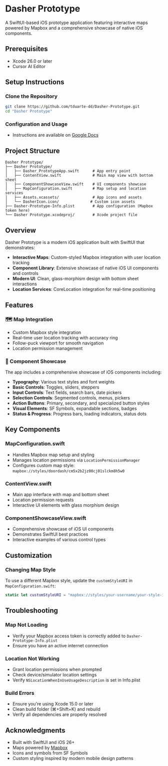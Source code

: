 # Dasher Prototype

A SwiftUI-based iOS prototype application featuring interactive maps powered by Mapbox and a comprehensive showcase of native iOS components.

## Prerequisites

- Xcode 26.0 or later
- Cursor AI Editor

## Setup Instructions

### Clone the Repository
```bash
git clone https://github.com/tduarte-dd/Dasher-Prototype.git
cd "Dasher Prototype"
```

### Configuration and Usage

- Instructions are available on [Google Docs](https://docs.google.com/document/d/1bsG73m-JH46BBuBy8MfJWoltFelblHDZO3o8z8NyO5E/edit?usp=sharing)

## Project Structure

```
Dasher Prototype/
├── Dasher Prototype/
│   ├── Dasher_PrototypeApp.swift      # App entry point
│   ├── ContentView.swift              # Main map view with bottom sheet
│   ├── ComponentShowcaseView.swift    # UI components showcase
│   ├── MapConfiguration.swift         # Map setup and location services
│   ├── Assets.xcassets/               # App icons and assets
│   └── DasherIcon.icon/              # Custom icon assets
├── Dasher-Prototype-Info.plist        # App configuration (Mapbox token here)
└── Dasher Prototype.xcodeproj/        # Xcode project file
```
## Overview

Dasher Prototype is a modern iOS application built with SwiftUI that demonstrates:
- **Interactive Maps**: Custom-styled Mapbox integration with user location tracking
- **Component Library**: Extensive showcase of native iOS UI components and controls
- **Modern UI**: Clean, glass-morphism design with bottom sheet interactions
- **Location Services**: CoreLocation integration for real-time positioning

## Features

### 🗺️ Map Integration
- Custom Mapbox style integration
- Real-time user location tracking with accuracy ring
- Follow-puck viewport for smooth navigation
- Location permission management

### 🎨 Component Showcase
The app includes a comprehensive showcase of iOS components including:
- **Typography**: Various text styles and font weights
- **Basic Controls**: Toggles, sliders, steppers
- **Input Controls**: Text fields, search bars, date pickers
- **Selection Controls**: Segmented controls, menus, pickers
- **Action Buttons**: Primary, secondary, and specialized button styles
- **Visual Elements**: SF Symbols, expandable sections, badges
- **Status & Progress**: Progress bars, loading indicators, status dots

## Key Components

### MapConfiguration.swift
- Handles Mapbox map setup and styling
- Manages location permissions via `LocationPermissionManager`
- Configures custom map style: `mapbox://styles/doordash/cm5x2b2jz00cj01slckm8h5w0`

### ContentView.swift
- Main app interface with map and bottom sheet
- Location permission requests
- Interactive UI elements with glass morphism design

### ComponentShowcaseView.swift
- Comprehensive showcase of iOS UI components
- Demonstrates SwiftUI best practices
- Interactive examples of various control types

## Customization

### Changing Map Style
To use a different Mapbox style, update the `customStyleURI` in `MapConfiguration.swift`:

```swift
static let customStyleURI = "mapbox://styles/your-username/your-style-id"
```

## Troubleshooting

### Map Not Loading
- Verify your Mapbox access token is correctly added to `Dasher-Prototype-Info.plist`
- Ensure you have an active internet connection

### Location Not Working
- Grant location permissions when prompted
- Check device/simulator location settings
- Verify `NSLocationWhenInUseUsageDescription` is set in Info.plist

### Build Errors
- Ensure you're using Xcode 15.0 or later
- Clean build folder (⌘+Shift+K) and rebuild
- Verify all dependencies are properly resolved

## Acknowledgments

- Built with SwiftUI and iOS 26+
- Maps powered by [Mapbox](https://www.mapbox.com)
- Icons and symbols from SF Symbols
- Custom styling inspired by modern mobile design patterns